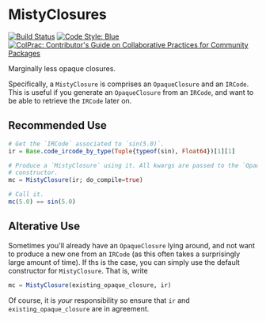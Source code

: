 # MistyClosures

[![Build Status](https://github.com/compintell/MistyClosures.jl/actions/workflows/CI.yml/badge.svg?branch=main)](https://github.com/compintell/MistyClosures.jl/actions/workflows/CI.yml?query=branch%3Amain)
[![Code Style: Blue](https://img.shields.io/badge/code%20style-blue-4495d1.svg)](https://github.com/invenia/BlueStyle)
[![ColPrac: Contributor's Guide on Collaborative Practices for Community Packages](https://img.shields.io/badge/ColPrac-Contributor's%20Guide-blueviolet)](https://github.com/SciML/ColPrac)

Marginally less opaque closures.

Specifically, a `MistyClosure` is comprises an `OpaqueClosure` and an `IRCode`.
This is useful if you generate an `OpaqueClosure` from an `IRCode`, and want to be able to retrieve the `IRCode` later on.

## Recommended Use

```julia
# Get the `IRCode` associated to `sin(5.0)`.
ir = Base.code_ircode_by_type(Tuple{typeof(sin), Float64})[1][1]

# Produce a `MistyClosure` using it. All kwargs are passed to the `OpaqueClosure`
# constructor.
mc = MistyClosure(ir; do_compile=true)

# Call it.
mc(5.0) == sin(5.0)
```

## Alterative Use

Sometimes you'll already have an `OpaqueClosure` lying around, and not want to produce a new one from an `IRCode` (as this often takes a surprisingly large amount of time).
If ths is the case, you can simply use the default constructor for `MistyClosure`.
That is, write
```julia
mc = MistyClosure(existing_opaque_closure, ir)
```
Of course, it is _your_ responsibility so ensure that `ir` and `existing_opaque_closure` are in agreement.

